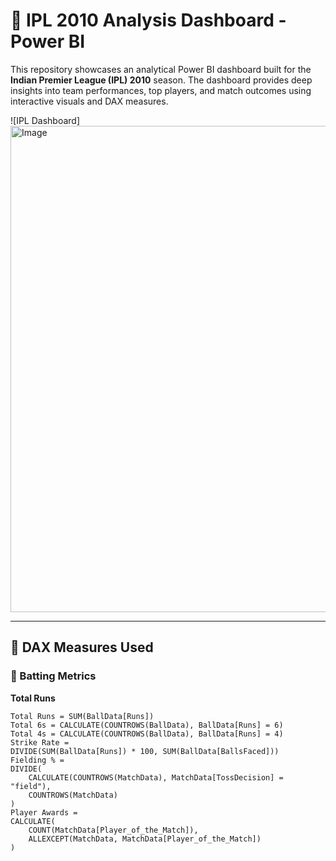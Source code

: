 # 🏏 IPL 2010 Analysis Dashboard - Power BI

This repository showcases an analytical Power BI dashboard built for the **Indian Premier League (IPL) 2010** season. The dashboard provides deep insights into team performances, top players, and match outcomes using interactive visuals and DAX measures.

![IPL Dashboard]<img width="1453" height="778" alt="Image" src="https://github.com/user-attachments/assets/ba9ac9e2-b620-4e15-9be6-c94fc39c476d" />

---

## 🧮 DAX Measures Used

### 🏏 Batting Metrics

**Total Runs**
```dax
Total Runs = SUM(BallData[Runs])
Total 6s = CALCULATE(COUNTROWS(BallData), BallData[Runs] = 6)
Total 4s = CALCULATE(COUNTROWS(BallData), BallData[Runs] = 4)
Strike Rate = 
DIVIDE(SUM(BallData[Runs]) * 100, SUM(BallData[BallsFaced]))
Fielding % = 
DIVIDE(
    CALCULATE(COUNTROWS(MatchData), MatchData[TossDecision] = "field"),
    COUNTROWS(MatchData)
)
Player Awards = 
CALCULATE(
    COUNT(MatchData[Player_of_the_Match]),
    ALLEXCEPT(MatchData, MatchData[Player_of_the_Match])
)
